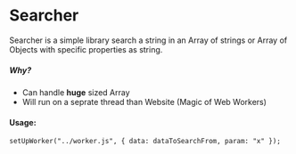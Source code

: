 # Searcher

Searcher is a simple library search a string in an Array of strings or Array of Objects with specific properties as string.

#####   Why?

  - Can handle **huge** sized Array
  - Will run on a seprate thread than Website (Magic of Web Workers)

####    Usage:
    
    setUpWorker("../worker.js", { data: dataToSearchFrom, param: "x" });

